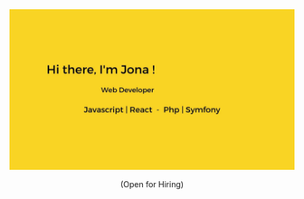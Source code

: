 <div align="center">
  <img src="https://github.com/JonaPlaz/JonaPlaz/blob/main/img/cover.jpg" alt="header"/>
</div>
<p align="center"> (Open for Hiring)</p>
